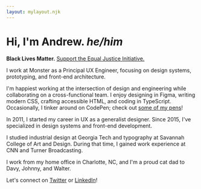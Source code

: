 ```yaml
---
layout: mylayout.njk
---
```


<h1>Hi, I'm Andrew. <em title="preferred pronouns" aria-label="and my preferred pronouns are he and him">he/him</em></h1>

**Black Lives Matter.** [Support the Equal Justice Initiative.](https://support.eji.org/give/153413/#!/donation/checkout)

I work at Monster as a Principal UX Engineer, focusing on design systems, prototyping, and front-end architecture. 

I'm happiest working at the intersection of design and engineering while collaborating on a cross-functional team. I enjoy designing in Figma, writing modern CSS, crafting accessible HTML, and coding in TypeScript. Occasionally, I tinker around on CodePen; check out [some of my pens](https://codepen.io/aharvard)! 

In 2011, I started my career in UX as a generalist designer. Since 2015, I've specialized in design systems and front-end development.

I studied industrial design at Georgia Tech and typography at Savannah College of Art and Design. During that time, I gained work experience at CNN and Turner Broadcasting.

I work from my home office in Charlotte, NC, and I'm a proud cat dad to Davy, Johnny, and Walter.

Let's connect on [Twitter](https://twitter.com/aharvard) or [LinkedIn](https://www.linkedin.com/in/aharvard/)!
